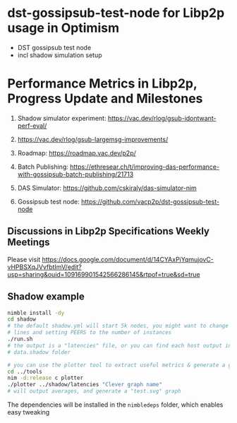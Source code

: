 # dst-gossipsub-test-node for Libp2p usage in Optimism

* DST gossipsub test node
* incl shadow simulation setup

# Performance Metrics in Libp2p, Progress Update and Milestones

1. Shadow simulator experiment: https://vac.dev/rlog/gsub-idontwant-perf-eval/

2. https://vac.dev/rlog/gsub-largemsg-improvements/

3. Roadmap: https://roadmap.vac.dev/p2p/

4. Batch Publishing: https://ethresear.ch/t/improving-das-performance-with-gossipsub-batch-publishing/21713

5. DAS Simulator: https://github.com/cskiraly/das-simulator-nim

6. Gossipsub test node: https://github.com/vacp2p/dst-gossipsub-test-node

## Discussions in Libp2p Specifications Weekly Meetings

   Please visit https://docs.google.com/document/d/14CYAxPjYqmujovC-vHPBSXqJVvfbtImV/edit?usp=sharing&ouid=109169901542566286145&rtpof=true&sd=true 

## Shadow example

```sh
nimble install -dy
cd shadow
# the default shadow.yml will start 5k nodes, you might want to change that by removing
# lines and setting PEERS to the number of instances
./run.sh
# the output is a "latencies" file, or you can find each host output in the
# data.shadow folder

# you can use the plotter tool to extract useful metrics & generate a graph
cd ../tools
nim -d:release c plotter
./plotter ../shadow/latencies "Clever graph name"
# will output averages, and generate a "test.svg" graph
```

The dependencies will be installed in the `nimbledeps` folder, which enables easy tweaking
